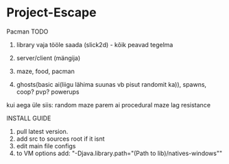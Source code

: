 # Project-Escape
Pacman
TODO
1) library vaja tööle saada (slick2d) - kõik peavad tegelma
2) server/client (mängija)

3) maze, food,
 pacman
4) ghosts(basic ai(liigu lähima suunas vb pisut randomit ka)), spawns,
coop? pvp?
powerups

kui aega üle siis:
random maze
parem ai
procedural maze
lag resistance

INSTALL GUIDE

1) pull latest version.
2) add src to sources root if it isnt
3) edit main file configs
4) to VM options add: "-Djava.library.path="(Path to lib)/natives-windows""